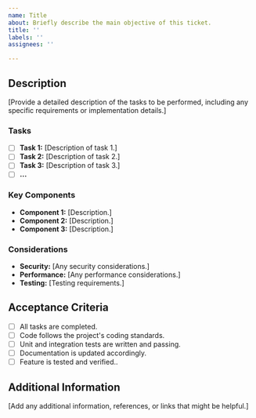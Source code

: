 ```yaml
---
name: Title
about: Briefly describe the main objective of this ticket.
title: ''
labels: ''
assignees: ''

---
```


## **Description**

[Provide a detailed description of the tasks to be performed, including any specific requirements or implementation details.]

### **Tasks**

- [ ] **Task 1:** [Description of task 1.]
- [ ] **Task 2:** [Description of task 2.]
- [ ] **Task 3:** [Description of task 3.]
- [ ] **...**

### **Key Components**

- **Component 1:** [Description.]
- **Component 2:** [Description.]
- **Component 3:** [Description.]

### **Considerations**

- **Security:** [Any security considerations.]
- **Performance:** [Any performance considerations.]
- **Testing:** [Testing requirements.]

## **Acceptance Criteria**

- [ ] All tasks are completed.
- [ ] Code follows the project's coding standards.
- [ ] Unit and integration tests are written and passing.
- [ ] Documentation is updated accordingly.
- [ ] Feature is tested and verified..

## **Additional Information**

[Add any additional information, references, or links that might be helpful.]

